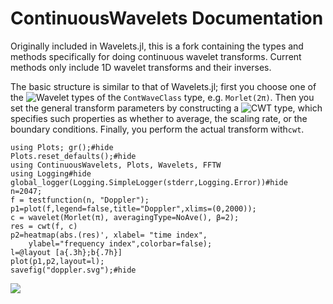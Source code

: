 # ContinuousWavelets Documentation #
Originally included in Wavelets.jl, this is a fork containing the types and
methods specifically for doing continuous wavelet transforms. Current methods
only include 1D wavelet transforms and their inverses.

The basic structure is similar to that of Wavelets.jl; first you choose one of
the ![Wavelet types](@ref) of the `ContWaveClass` type, e.g. `Morlet(2π)`.
Then you set the general transform parameters by constructing a ![CWT
type](@ref), which specifies such properties as whether to average,
the scaling rate, or the boundary conditions. Finally, you perform the actual
transform with`cwt`.

```@example basicEx
using Plots; gr();#hide
Plots.reset_defaults();#hide
using ContinuousWavelets, Plots, Wavelets, FFTW
using Logging#hide
global_logger(Logging.SimpleLogger(stderr,Logging.Error))#hide
n=2047;
f = testfunction(n, "Doppler");
p1=plot(f,legend=false,title="Doppler",xlims=(0,2000));
c = wavelet(Morlet(π), averagingType=NoAve(), β=2);
res = cwt(f, c)
p2=heatmap(abs.(res)', xlabel= "time index", 
	ylabel="frequency index",colorbar=false);
l=@layout [a{.3h};b{.7h}]
plot(p1,p2,layout=l);
savefig("doppler.svg");#hide
```
![](doppler.svg)

```@contents
```
